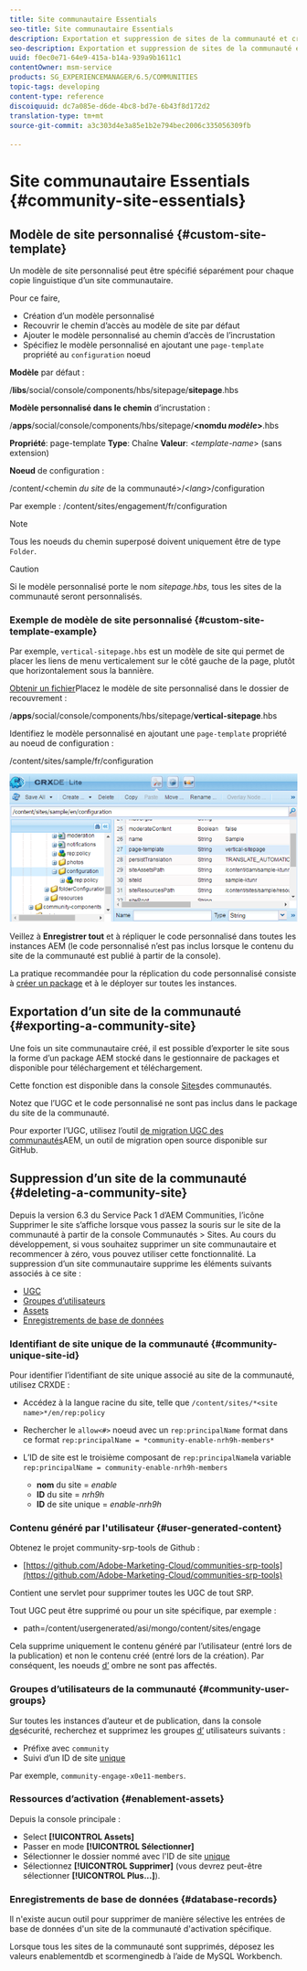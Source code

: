 ```yaml
---
title: Site communautaire Essentials
seo-title: Site communautaire Essentials
description: Exportation et suppression de sites de la communauté et création de modèles de site personnalisés
seo-description: Exportation et suppression de sites de la communauté et création de modèles de site personnalisés
uuid: f0ec0e71-64e9-415a-b14a-939a9b1611c1
contentOwner: msm-service
products: SG_EXPERIENCEMANAGER/6.5/COMMUNITIES
topic-tags: developing
content-type: reference
discoiquuid: dc7a085e-d6de-4bc8-bd7e-6b43f8d172d2
translation-type: tm+mt
source-git-commit: a3c303d4e3a85e1b2e794bec2006c335056309fb

---
```



# Site communautaire Essentials {#community-site-essentials}

## Modèle de site personnalisé {#custom-site-template}

Un modèle de site personnalisé peut être spécifié séparément pour chaque copie linguistique d’un site communautaire.

Pour ce faire,

* Création d’un modèle personnalisé
* Recouvrir le chemin d’accès au modèle de site par défaut
* Ajouter le modèle personnalisé au chemin d’accès de l’incrustation
* Spécifiez le modèle personnalisé en ajoutant une `page-template` propriété au `configuration` noeud

**Modèle** par défaut :

/**libs**/social/console/components/hbs/sitepage/**sitepage**.hbs

**Modèle personnalisé dans le chemin** d’incrustation :

/**apps**/social/console/components/hbs/sitepage/**&lt;nomdu *modèle*>**.hbs

**Propriété**: page-template **Type**: Chaîne **Valeur**: &lt;*template-name*> (sans extension)

**Noeud** de configuration :

/content/&lt;chemin *du site* de la communauté>/&lt;*lang*>/configuration

Par exemple : /content/sites/engagement/fr/configuration

>[!NOTE]
>
>Tous les noeuds du chemin superposé doivent uniquement être de type `Folder`.

>[!CAUTION]
>
>Si le modèle personnalisé porte le nom *sitepage.hbs,* tous les sites de la communauté seront personnalisés.

### Exemple de modèle de site personnalisé {#custom-site-template-example}

Par exemple, `vertical-sitepage.hbs` est un modèle de site qui permet de placer les liens de menu verticalement sur le côté gauche de la page, plutôt que horizontalement sous la bannière.

[Obtenir un fichier](assets/vertical-sitepage.hbs)Placez le modèle de site personnalisé dans le dossier de recouvrement :

/**apps**/social/console/components/hbs/sitepage/**vertical-sitepage**.hbs

Identifiez le modèle personnalisé en ajoutant une `page-template` propriété au noeud de configuration :

/content/sites/sample/fr/configuration

![chlimage_1-80](assets/chlimage_1-80.png)

Veillez à **Enregistrer tout** et à répliquer le code personnalisé dans toutes les instances AEM (le code personnalisé n’est pas inclus lorsque le contenu du site de la communauté est publié à partir de la console).

La pratique recommandée pour la réplication du code personnalisé consiste à [créer un package](../../help/sites-administering/package-manager.md#creating-a-new-package) et à le déployer sur toutes les instances.

## Exportation d’un site de la communauté {#exporting-a-community-site}

Une fois un site communautaire créé, il est possible d’exporter le site sous la forme d’un package AEM stocké dans le gestionnaire de packages et disponible pour téléchargement et téléchargement.

Cette fonction est disponible dans la console [Sites](sites-console.md#exporting-the-site)des communautés.

Notez que l’UGC et le code personnalisé ne sont pas inclus dans le package du site de la communauté.

Pour exporter l’UGC, utilisez l’outil [de migration UGC des communautés](https://github.com/Adobe-Marketing-Cloud/communities-ugc-migration)AEM, un outil de migration open source disponible sur GitHub.

## Suppression d’un site de la communauté {#deleting-a-community-site}

Depuis la version 6.3 du Service Pack 1 d’AEM Communities, l’icône Supprimer le site s’affiche lorsque vous passez la souris sur le site de la communauté à partir de la console Communautés > Sites. Au cours du développement, si vous souhaitez supprimer un site communautaire et recommencer à zéro, vous pouvez utiliser cette fonctionnalité. La suppression d’un site communautaire supprime les éléments suivants associés à ce site :

* [UGC](#user-generated-content)
* [Groupes d’utilisateurs](#community-user-groups)
* [Assets](#enablement-assets)
* [Enregistrements de base de données](#database-records)

### Identifiant de site unique de la communauté {#community-unique-site-id}

Pour identifier l’identifiant de site unique associé au site de la communauté, utilisez CRXDE :

* Accédez à la langue racine du site, telle que `/content/sites/*<site name>*/en/rep:policy`

* Rechercher le `allow<#>` noeud avec un `rep:principalName` format dans ce format `rep:principalName = *community-enable-nrh9h-members*`

* L’ID de site est le troisième composant de `rep:principalName`la variable `rep:principalName = community-enable-nrh9h-members`

   * **nom** du site = *enable*
   * **ID** du site = *nrh9h*
   * **ID** de site unique = *enable-nrh9h*

### Contenu généré par l&#39;utilisateur {#user-generated-content}

Obtenez le projet community-srp-tools de Github :

* [https://github.com/Adobe-Marketing-Cloud/communities-srp-tools](https://github.com/Adobe-Marketing-Cloud/communities-srp-tools)

Contient une servlet pour supprimer toutes les UGC de tout SRP.

Tout UGC peut être supprimé ou pour un site spécifique, par exemple :

* path=/content/usergenerated/asi/mongo/content/sites/engage

Cela supprime uniquement le contenu généré par l’utilisateur (entré lors de la publication) et non le contenu créé (entré lors de la création). Par conséquent, les noeuds [d’](srp.md#shadownodes) ombre ne sont pas affectés.

### Groupes d’utilisateurs de la communauté {#community-user-groups}

Sur toutes les instances d’auteur et de publication, dans la console [de](../../help/sites-administering/security.md)sécurité, recherchez et supprimez les groupes [d’](users.md) utilisateurs suivants :

* Préfixe avec `community`
* Suivi d’un ID de site [unique](#community-unique-site-id)

Par exemple, `community-engage-x0e11-members`.

### Ressources d’activation {#enablement-assets}

Depuis la console principale :

* Select **[!UICONTROL Assets]**
* Passer en mode **[!UICONTROL Sélectionner]**
* Sélectionner le dossier nommé avec l&#39;ID de site [unique](#community-unique-site-id)
* Sélectionnez **[!UICONTROL Supprimer]** (vous devrez peut-être sélectionner **[!UICONTROL Plus...]**).

### Enregistrements de base de données {#database-records}

Il n&#39;existe aucun outil pour supprimer de manière sélective les entrées de base de données d&#39;un site de la communauté d&#39;activation spécifique.

Lorsque tous les sites de la communauté sont supprimés, déposez les valeurs enablementdb et scormenginedb à l’aide de MySQL Workbench.
